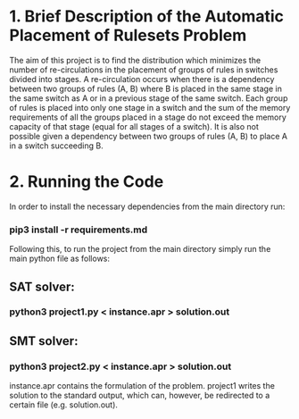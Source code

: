 # 1. Brief Description of the Automatic Placement of Rulesets Problem
 
The aim of this project is to find the distribution which minimizes the number of re-circulations in the placement of groups of rules in switches divided into stages. A re-circulation occurs when there is a dependency between two groups of rules (A, B) where B is placed in the same stage in the same switch as A or in a previous stage of the same switch. Each group of rules is placed into only one stage in a switch and the sum of the memory requirements of all the groups placed in a stage do not exceed the memory capacity of that stage (equal for all stages of a switch). It is also not possible given a dependency between two groups of rules (A, B) to place A in a switch succeeding B.


# 2. Running the Code
			
In order to install the necessary dependencies from the main directory run:

### pip3 install -r requirements.md

Following this, to run the project from the main directory simply run the main python file as follows:

## SAT solver:

### python3 project1.py < instance.apr > solution.out

## SMT solver:

### python3 project2.py < instance.apr > solution.out

instance.apr contains the formulation of the problem. 
project1 writes the solution to the standard output, which can, however, be redirected to a certain file (e.g. solution.out).

		



